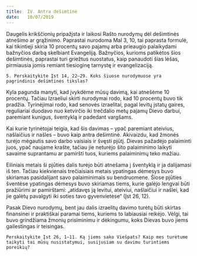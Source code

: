 ```yaml
---
title:  IV. Antra dešimtinė
date:   10/07/2019
---
```


Daugelis krikščionių pripažįsta ir laikosi Rašto nurodymų dėl dešimtinės atnešimo ar grąžinimo. Paprastai nurodoma Mal 3, 10, tai paprasta formulė, kai tikintieji skiria 10 procentų savo pajamų arba prieaugio palaikydami bažnyčios darbą skelbiant Evangeliją. Bažnyčios, kurioms patikėtos šios dešimtinės, paprastai turi griežtus nuostatus, kaip panaudoti šias lėšas, pirmiausia jomis remiant tiesioginę tarnystę ir evangelizaciją.

`5. Perskaitykite Įst 14, 22–29. Koks šiuose nurodymuose yra pagrindinis dešimtinės tikslas?`

Kyla pagunda manyti, kad įvykdėme mūsų davimą, kai atnešėme 10 procentų. Tačiau Izraeliui skirti nurodymai rodo, kad 10 procentų buvo tik pradžia. Tyrinėjimai rodo, kad senovės izraelitai, pagal levitų įstatų gaires, reguliariai duodavo nuo ketvirčio iki trečdalio metų pajamų Dievo darbui, paremiant kunigus, šventyklą ir padedant vargšams.

Kai kurie tyrinėtojai teigia, kad šis davimas – ypač paremiant ateivius, našlaičius ir našles – buvo kaip antra dešimtinė. Akivaizdu, kad žmonės turėjo mėgautis savo darbo vaisiais ir švęsti pjūtį. Dievas pažadėjo palaiminti juos, ypač naujame krašte, tačiau jie neturėjo šito palaiminimo laikyti savaime suprantamu ar pamiršti tuos, kuriems palaiminimų teko mažiau.

Eiliniais metais ši pjūties dalis turėjo būti atnešama į šventyklą ir ja dalijamasi iš ten. Tačiau kiekvienais trečiaisiais metais ypatingas dėmesys buvo skiriamas pasidalijant savo palaiminimais su bendruomene. Šiose pjūties šventėse ypatingas dėmesys buvo skiriamas tiems, kurie galėjo lengvai būti pražiūrimi ar pamirštami: „atidavęs ją levitui, ateiviui, našlaičiui ir našlei, kad jie galėtų pavalgyti iki soties tavo gyvenvietėse“ (Įst 26, 12).

Pasak Dievo nurodymų, bent jau dalis izraelitų davimo turėtų būti skirtas finansinei ir praktiškai paramai tiems, kuriems to labiausiai reikėjo. Vėlgi, tai buvo grindžiama žmonių prisiminimu ir dėkingumu, koks Dievas buvo jiems gailestingas ir teisingas.

`Perskaitykite Įst 26, 1–11. Ką jiems sako Viešpats? Kaip mes turėtume taikyti tai mūsų nusistatymui, susijusiam su davimu turintiems poreikių?`
